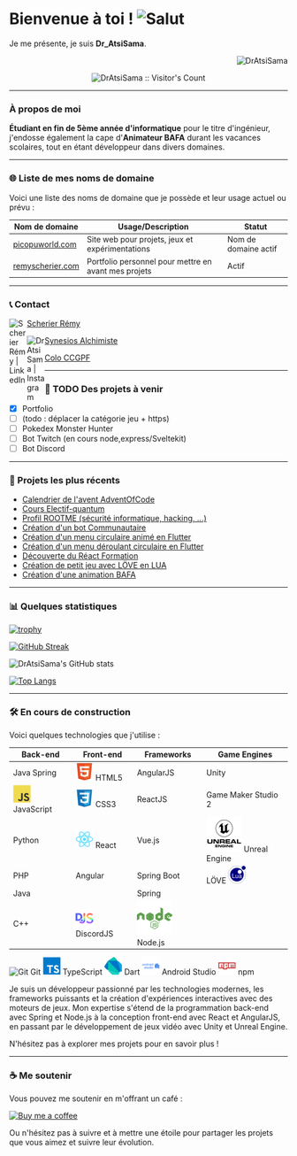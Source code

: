 # Bienvenue à toi ! <img src="https://media.giphy.com/media/hvRJCLFzcasrR4ia7z/giphy.gif" width="30px" alt="Salut">
Je me présente, je suis **__Dr_AtsiSama__**.

<p align="right">
  <img src="https://komarev.com/ghpvc/?username=DarekaSama&style=plastic&color=blueviolet&label=Nombre+de+visite+du+profil+:" alt="DrAtsiSama">
</p>

<p align="center">
  <img src="https://profile-counter.glitch.me/{DarekaSama}/count.svg" alt="DrAtsiSama :: Visitor's Count">
</p>

---

### À propos de moi

**Étudiant en fin de 5ème année d'informatique** pour le titre d'ingénieur, j'endosse également la cape d'**Animateur BAFA** durant les vacances scolaires, tout en étant développeur dans divers domaines.

<!-- 
  Anciennes références et images (commentées) :
  - https://stackshare.io/
  - https://medium.com/
  - https://dev.to/
  - <p align="center"><img src="https://thumbs.gfycat.com/GoodnaturedFondGaur-size_restricted.gif" alt="Synthwave" height="300" width="500"></p>
  - <img align='right' src="https://media.giphy.com/media/ieyl9zmCjO4b4t6qoY/giphy.gif" width="230">
  - https://devicon.dev/
  - https://img.shields.io/badge/Discord-7289DA?style=for-the-badge&logo=discord&logoColor=white
  - https://dev.to/envoy_/150-badges-for-github-pnk
  - ![Example 3](https://raw.githubusercontent.com/DrAtsiSama/github-profile-header-generator/main/social/examples/example-3.png)
-->

---

### 🌐 Liste de mes noms de domaine

Voici une liste des noms de domaine que je possède et leur usage actuel ou prévu :

| **Nom de domaine**                                  | **Usage/Description**                               | **Statut**           |
|-----------------------------------------------------|-----------------------------------------------------|----------------------|
| [picopuworld.com](http://picopuworld.com)           | Site web pour projets, jeux et expérimentations     | Nom de domaine actif |
| [remyscherier.com](http://remyscherier.com:3000/)   | Portfolio personnel pour mettre en avant mes projets  | Actif                |

---

### 📞 Contact

<a href="https://www.linkedin.com/in/scherierremy" target="_blank">
  <img align="left" alt="Scherier Rémy | LinkedIn" width="32" src="https://cdn.jsdelivr.net/npm/simple-icons@v3/icons/linkedin.svg" />
</a> 

[Scherier Rémy](https://www.linkedin.com/in/scherierremy)

<a href="https://www.instagram.com/synesios_alchimiste/" target="_blank">
  <img align="left" alt="DrAtsiSama | Instagram" width="32" src="https://cdn.jsdelivr.net/npm/simple-icons@v3/icons/instagram.svg" />
</a>

[Synesios Alchimiste](https://www.instagram.com/synesios_alchimiste/)


[Colo CCGPF](https://recrutement-sej.ccgpfcheminots.com/front-identifier.html)

---

### 📝 TODO Des projets à venir

- [x] Portfolio
- [ ] (todo : déplacer la catégorie jeu + https)
- [ ] Pokedex Monster Hunter
- [ ] Bot Twitch (en cours node,express/Sveltekit)
- [ ] Bot Discord

---

### 🚀 Projets les plus récents

<!-- Projet:START -->
- [Calendrier de l'avent AdventOfCode](https://github.com/DrAtsiSama/AdventOfCode)
- [Cours Electif-quantum](https://github.com/DrAtsiSama/Electif-quantum)
- [Profil ROOTME (sécurité informatique, hacking, ...)](https://www.root-me.org/Dr_AtsiSama)
- [Création d'un bot Communautaire](https://github.com/DrAtsiSama/Opal_BotDiscord)
- [Création d'un menu circulaire animé en Flutter](https://github.com/DrAtsiSama/GameAndPrograming/tree/main/Flutter/AnimatedCircularMenu)
- [Création d'un menu déroulant circulaire en Flutter](https://github.com/DrAtsiSama/GameAndPrograming/tree/main/Flutter/NavBarSpinCircle)
- [Découverte du Réact Formation](https://github.com/DrAtsiSama/GameAndPrograming/tree/main/React/Cours)
- [Création de petit jeu avec LÖVE en LUA](https://github.com/DrAtsiSama/GameAndPrograming/tree/main/L%C3%96VE-LUA)
- [Création d'une animation BAFA](https://github.com/DrAtsiSama/GameAndPrograming/tree/main/EscapeGame)
<!-- Projet:END -->

---

### 📊 Quelques statistiques

[![trophy](https://github-profile-trophy.vercel.app/?username=DrAtsiSama&theme=onedark)](https://github.com/ryo-ma/github-profile-trophy)

[![GitHub Streak](http://github-readme-streak-stats.herokuapp.com?user=DrAtsiSama&theme=dark&hide_border=true&date_format=j%20M%5B%20Y%5D)](https://git.io/streak-stats)

![DrAtsiSama's GitHub stats](https://github-readme-stats.vercel.app/api?username=DrAtsiSama&show_icons=true&theme=dark)

[![Top Langs](https://github-readme-stats.vercel.app/api/top-langs/?username=DrAtsiSama&layout=compact)](https://github.com/DrAtsiSama/github-readme-stats)

---

### 🛠 En cours de construction

Voici quelques technologies que j'utilise :

| **Back-end** | **Front-end** | **Frameworks** | **Game Engines** |
|--------------|---------------|----------------|--------------------|
| Java Spring  | <img src="https://raw.githubusercontent.com/devicons/devicon/master/icons/html5/html5-original.svg" alt="HTML5" width="32" height="32"/> HTML5 | AngularJS | Unity |
| <img src="https://raw.githubusercontent.com/devicons/devicon/master/icons/javascript/javascript-original.svg" alt="JavaScript" width="32" height="32"/> JavaScript | <img src="https://raw.githubusercontent.com/devicons/devicon/master/icons/css3/css3-original.svg" alt="CSS3" width="32" height="32"/> CSS3 | ReactJS | Game Maker Studio 2 |
| Python       | <img src="https://raw.githubusercontent.com/devicons/devicon/master/icons/react/react-original.svg" alt="React" width="32" height="32"/> React | Vue.js | <img src="https://github.com/devicons/devicon/blob/master/icons/unrealengine/unrealengine-original-wordmark.svg" alt="Unreal Engine" width="64" height="64"/> Unreal Engine |
| PHP          | Angular       | Spring Boot  | LÖVE <img src="https://github.com/devicons/devicon/blob/master/icons/lua/lua-plain-wordmark.svg" alt="Lua" width="32" height="32"/> |
| Java         |               | Spring       |                    |
| C++          | <img src="https://github.com/devicons/devicon/blob/master/icons/discordjs/discordjs-original.svg" alt="DiscordJS" width="32" height="32"/> DiscordJS | <img src="https://github.com/devicons/devicon/blob/master/icons/nodejs/nodejs-plain-wordmark.svg" alt="Node.js" width="64" height="64"/> Node.js |  |

<p align="left">
  <img src="https://www.vectorlogo.zone/logos/git-scm/git-scm-icon.svg" alt="Git" width="32" height="32"/> Git
  <img src="https://raw.githubusercontent.com/devicons/devicon/master/icons/typescript/typescript-original.svg" alt="TypeScript" width="32" height="32"/> TypeScript
  <img src="https://github.com/devicons/devicon/blob/master/icons/dart/dart-original.svg" alt="Dart" width="32" height="32"/> Dart
  <img src="https://github.com/devicons/devicon/blob/master/icons/androidstudio/androidstudio-plain-wordmark.svg" alt="Android Studio" width="32" height="32"/> Android Studio
  <img src="https://github.com/devicons/devicon/blob/master/icons/npm/npm-original-wordmark.svg" alt="npm" width="32" height="32"/> npm
</p>

Je suis un développeur passionné par les technologies modernes, les frameworks puissants et la création d'expériences interactives avec des moteurs de jeux. Mon expertise s'étend de la programmation back-end avec Spring et Node.js à la conception front-end avec React et AngularJS, en passant par le développement de jeux vidéo avec Unity et Unreal Engine.

N'hésitez pas à explorer mes projets pour en savoir plus !

---

### ☕ Me soutenir

Vous pouvez me soutenir en m'offrant un café :

[![Buy me a coffee](https://img.buymeacoffee.com/button-api/?text=Buy%20me%20a%20coffee&emoji=&slug=DrAtsiSama&button_colour=FFDD00&font_colour=000000&font_family=Cookie&outline_colour=000000&coffee_colour=ffffff)](https://www.buymeacoffee.com/DrAtsiSama)

Ou n'hésitez pas à suivre et à mettre une étoile pour partager les projets que vous aimez et suivre leur évolution.
